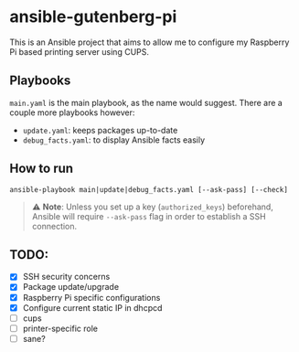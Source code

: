 # ansible-gutenberg-pi

This is an Ansible project that aims to allow me to configure my Raspberry Pi based printing server using CUPS.


## Playbooks

`main.yaml` is the main playbook, as the name would suggest. There are a couple more playbooks however:
- `update.yaml`: keeps packages up-to-date
- `debug_facts.yaml`: to display Ansible facts easily


## How to run

```
ansible-playbook main|update|debug_facts.yaml [--ask-pass] [--check]
```

> :warning: **Note**: Unless you set up a key (`authorized_keys`) beforehand, Ansible will require `--ask-pass` flag in order to establish a SSH connection.


## TODO:
- [x] SSH security concerns
- [x] Package update/upgrade
- [x] Raspberry Pi specific configurations
- [x] Configure current static IP in dhcpcd
- [ ] cups
- [ ] printer-specific role
- [ ] sane?
